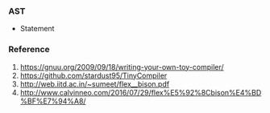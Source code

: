 ### AST

* Statement

### Reference

1. https://gnuu.org/2009/09/18/writing-your-own-toy-compiler/
2. https://github.com/stardust95/TinyCompiler
3. http://web.iitd.ac.in/~sumeet/flex__bison.pdf
4. http://www.calvinneo.com/2016/07/29/flex%E5%92%8Cbison%E4%BD%BF%E7%94%A8/
